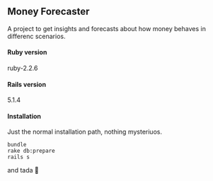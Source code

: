 ## Money Forecaster
A project to get insights and forecasts about how money behaves in differenc scenarios.

#### Ruby version
ruby-2.2.6

#### Rails version
5.1.4

#### Installation 
Just the normal installation path, nothing mysteriuos.
```
bundle
rake db:prepare
rails s
```
and tada :tada:
